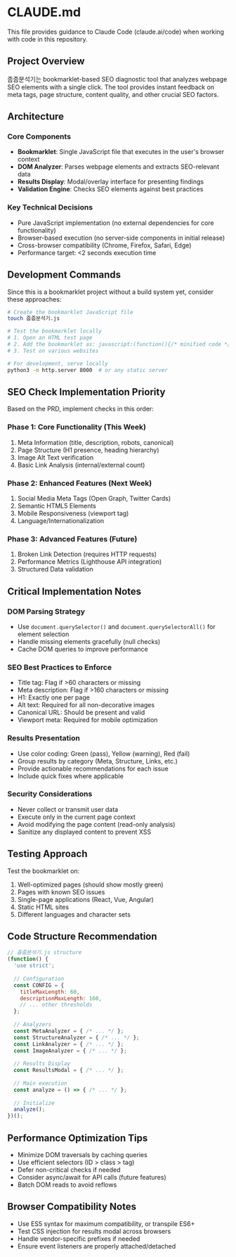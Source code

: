 # CLAUDE.md

This file provides guidance to Claude Code (claude.ai/code) when working with code in this repository.

## Project Overview

줍줍분석기는 bookmarklet-based SEO diagnostic tool that analyzes webpage SEO elements with a single click. The tool provides instant feedback on meta tags, page structure, content quality, and other crucial SEO factors.

## Architecture

### Core Components
- **Bookmarklet**: Single JavaScript file that executes in the user's browser context
- **DOM Analyzer**: Parses webpage elements and extracts SEO-relevant data
- **Results Display**: Modal/overlay interface for presenting findings
- **Validation Engine**: Checks SEO elements against best practices

### Key Technical Decisions
- Pure JavaScript implementation (no external dependencies for core functionality)
- Browser-based execution (no server-side components in initial release)
- Cross-browser compatibility (Chrome, Firefox, Safari, Edge)
- Performance target: <2 seconds execution time

## Development Commands

Since this is a bookmarklet project without a build system yet, consider these approaches:

```bash
# Create the bookmarklet JavaScript file
touch 줍줍분석기.js

# Test the bookmarklet locally
# 1. Open an HTML test page
# 2. Add the bookmarklet as: javascript:(function(){/* minified code */})()
# 3. Test on various websites

# For development, serve locally
python3 -m http.server 8000  # or any static server
```

## SEO Check Implementation Priority

Based on the PRD, implement checks in this order:

### Phase 1: Core Functionality (This Week)
1. Meta Information (title, description, robots, canonical)
2. Page Structure (H1 presence, heading hierarchy)
3. Image Alt Text verification
4. Basic Link Analysis (internal/external count)

### Phase 2: Enhanced Features (Next Week)
1. Social Media Meta Tags (Open Graph, Twitter Cards)
2. Semantic HTML5 Elements
3. Mobile Responsiveness (viewport tag)
4. Language/Internationalization

### Phase 3: Advanced Features (Future)
1. Broken Link Detection (requires HTTP requests)
2. Performance Metrics (Lighthouse API integration)
3. Structured Data validation

## Critical Implementation Notes

### DOM Parsing Strategy
- Use `document.querySelector()` and `document.querySelectorAll()` for element selection
- Handle missing elements gracefully (null checks)
- Cache DOM queries to improve performance

### SEO Best Practices to Enforce
- Title tag: Flag if >60 characters or missing
- Meta description: Flag if >160 characters or missing
- H1: Exactly one per page
- Alt text: Required for all non-decorative images
- Canonical URL: Should be present and valid
- Viewport meta: Required for mobile optimization

### Results Presentation
- Use color coding: Green (pass), Yellow (warning), Red (fail)
- Group results by category (Meta, Structure, Links, etc.)
- Provide actionable recommendations for each issue
- Include quick fixes where applicable

### Security Considerations
- Never collect or transmit user data
- Execute only in the current page context
- Avoid modifying the page content (read-only analysis)
- Sanitize any displayed content to prevent XSS

## Testing Approach

Test the bookmarklet on:
1. Well-optimized pages (should show mostly green)
2. Pages with known SEO issues
3. Single-page applications (React, Vue, Angular)
4. Static HTML sites
5. Different languages and character sets

## Code Structure Recommendation

```javascript
// 줍줍분석기.js structure
(function() {
  'use strict';
  
  // Configuration
  const CONFIG = {
    titleMaxLength: 60,
    descriptionMaxLength: 160,
    // ... other thresholds
  };
  
  // Analyzers
  const MetaAnalyzer = { /* ... */ };
  const StructureAnalyzer = { /* ... */ };
  const LinkAnalyzer = { /* ... */ };
  const ImageAnalyzer = { /* ... */ };
  
  // Results Display
  const ResultsModal = { /* ... */ };
  
  // Main execution
  const analyze = () => { /* ... */ };
  
  // Initialize
  analyze();
})();
```

## Performance Optimization Tips
- Minimize DOM traversals by caching queries
- Use efficient selectors (ID > class > tag)
- Defer non-critical checks if needed
- Consider async/await for API calls (future features)
- Batch DOM reads to avoid reflows

## Browser Compatibility Notes
- Use ES5 syntax for maximum compatibility, or transpile ES6+
- Test CSS injection for results modal across browsers
- Handle vendor-specific prefixes if needed
- Ensure event listeners are properly attached/detached